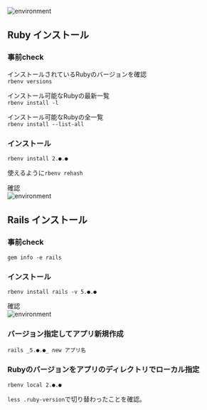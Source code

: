 ![environment](https://gyazo.com/4d497969a3fded8b69e17ddb30532a39.png)

## Ruby インストール    

### 事前check

インストールされているRubyのバージョンを確認    
`rbenv versions`

インストール可能なRubyの最新一覧    
`rbenv install -l`

インストール可能なRubyの全一覧   
`rbenv install --list-all`    

### インストール
`rbenv install 2.●.●`

使えるように`rbenv rehash`

確認    
![environment](https://gyazo.com/288a26688a0950260b51e208f0113872.png)

## Rails インストール

### 事前check
`gem info -e rails`

### インストール
`rbenv install rails -v 5.●.●`

確認    
![environment](https://gyazo.com/3861e346ffd68595dc0065e31eef2a38.png)


### バージョン指定してアプリ新規作成
`rails _5.●.●_ new アプリ名`

### Rubyのバージョンをアプリのディレクトリでローカル指定
`rbenv local 2.●.●`

`less .ruby-version`で切り替わったことを確認。
